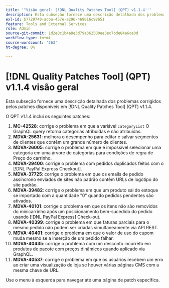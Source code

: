 ```yaml
---
title: '"Visão geral: [!DNL Quality Patches Tool] (QPT) v1.1.4'''
description: Esta subseção fornece uma descrição detalhada dos problemas corrigidos pelos patches disponíveis em [!DNL Quality Patches Tool] (QPT) v1.1.4.
exl-id: b7729740-acba-457e-a296-469016c98b51
feature: Tools and External Services
role: Admin
source-git-commit: 1d2e0c1b4a8e3d79a362500ee3ec7bde84a6ce0d
workflow-type: tm+mt
source-wordcount: '263'
ht-degree: 0%

---
```


# [!DNL Quality Patches Tool] (QPT) v1.1.4 visão geral

Esta subseção fornece uma descrição detalhada dos problemas corrigidos pelos patches disponíveis em [!DNL Quality Patches Tool] (QPT) v1.1.4.

O QPT v1.1.4 inclui os seguintes patches:

1. **MC-42528**: corrige o problema em que a variável `categoryList` O GraphQL query retorna categorias atribuídas e não atribuídas.
1. **MDVA-25631**: melhora o desempenho para editar e salvar segmentos de clientes que contêm um grande número de clientes.
1. **MDVA-26005**: corrige o problema em que é impossível selecionar uma categoria em uma árvore de categorias para condições de regra de Preço do carrinho.
1. **MDVA-29400**: corrige o problema com pedidos duplicados feitos com o [!DNL PayPal Express Checkout].
1. **MDVA-37725**: corrige o problema em que os emails de pedido assíncrono enviados de sites não padrão contêm URLs de logotipo do site padrão.
1. **MDVA-39482**: corrige o problema em que um produto sai do estoque se importado com a quantidade &quot;0&quot; quando pedidos pendentes são ativados.
1. **MDVA-40101**: corrige o problema em que os itens não são removidos do minicarrinho após um posicionamento bem-sucedido do pedido usando [!DNL PayPal Express] Check-out.
1. **MDVA-40399**: corrige o problema em que faturas parciais para o mesmo pedido não podem ser criadas simultaneamente via API REST.
1. **MDVA-40401**: corrige o problema em que o valor de uso do cupom muda mesmo se a inserção de um pedido falhar.
1. **MDVA-40435**: corrige o problema com um desconto incorreto em produtos de pacote com preços dinâmicos quando aplicado via GraphQL.
1. **MDVA-40537**: corrige o problema em que os usuários recebem um erro ao criar uma visualização de loja se houver várias páginas CMS com a mesma chave de URL.

Use o menu à esquerda para navegar até uma página de patch específica.
